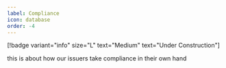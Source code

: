 ```yaml
---
label: Compliance
icon: database
order: -4
---
```


[!badge  variant="info" size="L" text="Medium" text="Under Construction"] 

this is about how our issuers take compliance in their own hand